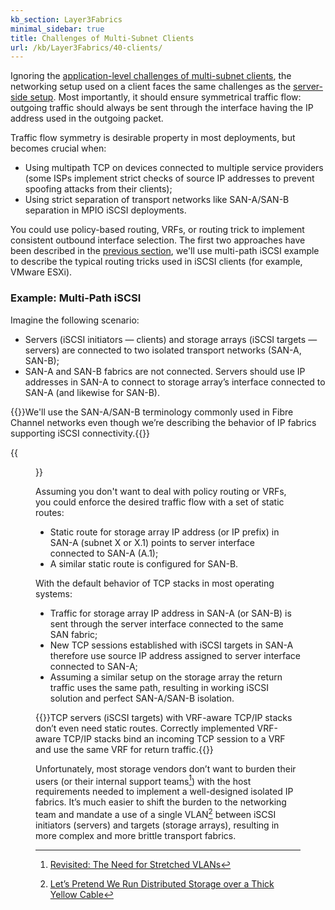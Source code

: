 ```yaml
---
kb_section: Layer3Fabrics
minimal_sidebar: true
title: Challenges of Multi-Subnet Clients
url: /kb/Layer3Fabrics/40-clients/
---
```

Ignoring the [application-level challenges of multi-subnet clients](20-apps.html), the networking setup used on a client faces the same challenges as the [server-side setup](30-servers.html). Most importantly, it should ensure symmetrical traffic flow: outgoing traffic should always be sent through the interface having the IP address used in the outgoing packet.

Traffic flow symmetry is desirable property in most deployments, but becomes crucial when:

* Using multipath TCP on devices connected to multiple service providers (some ISPs implement strict checks of source IP addresses to prevent spoofing attacks from their clients);
* Using strict separation of transport networks like SAN-A/SAN-B separation in MPIO iSCSI deployments.

You could use policy-based routing, VRFs, or routing trick to implement consistent outbound interface selection. The first two approaches have been described in the [previous section](30-servers.html), we'll use multi-path iSCSI example to describe the typical routing tricks used in iSCSI clients (for example, VMware ESXi). 

### Example: Multi-Path iSCSI

Imagine the following scenario:

* Servers (iSCSI initiators — clients) and storage arrays (iSCSI targets — servers) are connected to two isolated transport networks (SAN-A, SAN-B);
* SAN-A and SAN-B fabrics are not connected. Servers should use IP addresses in SAN-A to connect to storage array’s interface connected to SAN-A (and likewise for SAN-B).

{{<note note>}}We'll use the SAN-A/SAN-B terminology commonly used in Fibre Channel networks even though we’re describing the behavior of IP fabrics supporting iSCSI connectivity.{{</note>}}

{{<figure src="../Redundant-App-Sessions.png" caption="Air-gapped SAN-A/SAN-B iSCSI networks">}}

Assuming you don't want to deal with policy routing or VRFs, you could enforce the desired traffic flow with a set of static routes:

* Static route for storage array IP address (or IP prefix) in SAN-A (subnet X or X.1) points to server interface connected to SAN-A (A.1);
* A similar static route is configured for SAN-B.

With the default behavior of TCP stacks in most operating systems:

* Traffic for storage array IP address in SAN-A (or SAN-B) is sent through the server interface connected to the same SAN fabric;
* New TCP sessions established with iSCSI targets in SAN-A therefore use source IP address assigned to server interface connected to SAN-A;
* Assuming a similar setup on the storage array the return traffic uses the same path, resulting in working iSCSI solution and perfect SAN-A/SAN-B isolation.

{{<note info>}}TCP servers (iSCSI targets) with VRF-aware TCP/IP stacks don’t even need static routes. Correctly implemented VRF-aware TCP/IP stacks bind an incoming TCP session to a VRF and use the same VRF for return traffic.{{</note>}}

Unfortunately, most storage vendors don’t want to burden their users (or their internal support teams[^1]) with the host requirements needed to implement a well-designed isolated IP fabrics. It’s much easier to shift the burden to the networking team and mandate a use of a single VLAN[^2] between iSCSI initiators (servers) and targets (storage arrays), resulting in more complex and more brittle transport fabrics.

[^1]: [Revisited: The Need for Stretched VLANs](https://blog.ipspace.net/2018/01/revisited-need-for-stretched-vlans.html)

[^2]: [Let’s Pretend We Run Distributed Storage over a Thick Yellow Cable](https://blog.ipspace.net/2017/11/lets-pretend-we-run-distributed-storage.html)
